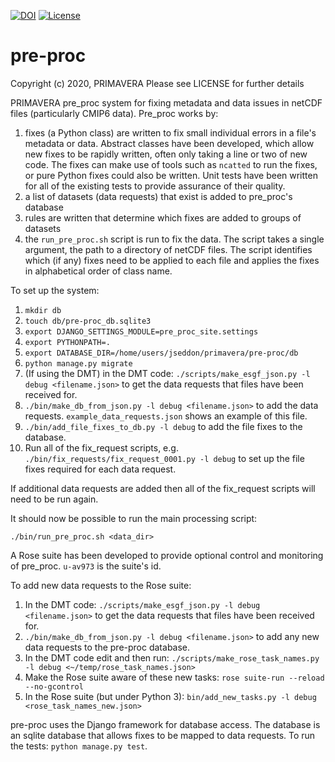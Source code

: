 
[![DOI](https://zenodo.org/badge/DOI/10.5281/zenodo.3904596.svg)](https://doi.org/10.5281/zenodo.3904596)
[![License](https://img.shields.io/badge/License-BSD%203--Clause-blue.svg)](https://opensource.org/licenses/BSD-3-Clause)

# pre-proc
Copyright (c) 2020, PRIMAVERA
Please see LICENSE for further details

PRIMAVERA pre_proc system for fixing metadata and data issues in netCDF files (particularly CMIP6 data). Pre_proc works by:

1. fixes (a Python class) are written to fix small individual errors in a file's metadata or data. Abstract classes have been developed, which allow new fixes to be rapidly written, often only taking a line or two of new code. The fixes can make use of tools such as `ncatted` to run the fixes, or pure Python fixes could also be written. Unit tests have been written for all of the existing tests to provide assurance of their quality.
2. a list of datasets (data requests) that exist is added to pre_proc's database
3. rules are written that determine which fixes are added to groups of datasets
4. the `run_pre_proc.sh` script is run to fix the data. The script takes a single argument, the path to a directory of netCDF files. The script identifies which (if any) fixes need to be applied to each file and applies the fixes in alphabetical order of class name.

To set up the system:

1. `mkdir db`
1. `touch db/pre-proc_db.sqlite3`
1. `export DJANGO_SETTINGS_MODULE=pre_proc_site.settings`
1. `export PYTHONPATH=.`
1. `export DATABASE_DIR=/home/users/jseddon/primavera/pre-proc/db`
1. `python manage.py migrate`
1. (If using the DMT) in the DMT code: `./scripts/make_esgf_json.py -l debug <filename.json>` to get the data requests that files have been received for.
1. `./bin/make_db_from_json.py -l debug <filename.json>` to add the data requests. `example_data_requests.json` shows an example of this file.
1. `./bin/add_file_fixes_to_db.py -l debug` to add the file fixes to the database.
1. Run all of the fix_request scripts, e.g. `./bin/fix_requests/fix_request_0001.py -l debug` to set up the file fixes required for each data request.

If additional data requests are added then all of the fix_request
scripts will need to be run again.

It should now be possible to run the main processing script:

`./bin/run_pre_proc.sh <data_dir>`

A Rose suite has been developed to provide optional control and monitoring of pre_proc. `u-av973` is the suite's id.

To add new data requests to the Rose suite:

1. In the DMT code: `./scripts/make_esgf_json.py -l debug <filename.json>` to get the data requests that files have been received for.
1. `./bin/make_db_from_json.py -l debug <filename.json>` to add any new data requests to the pre-proc database.
1. In the DMT code edit and then run: `./scripts/make_rose_task_names.py -l debug <~/temp/rose_task_names.json>`
1. Make the Rose suite aware of these new tasks: `rose suite-run --reload --no-gcontrol`
1. In the Rose suite (but under Python 3): `bin/add_new_tasks.py -l debug <rose_task_names_new.json>`  

pre-proc uses the Django framework for database access. The database is an sqlite database that allows fixes to be mapped to data requests. To run the tests: `python manage.py test`.

